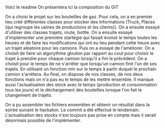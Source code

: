 Voici le readme
On présentera ici la composition du GIT 

On a choisi le projet sur les bouteilles de gaz. Pour cela, on a en premier lieu créé différentes classes pour stocker des informations (Truck, Places (qui regroupe les usines de productions et les clients)). On a ensuite essayé d'utiliser des classes trajets, route, bottle. 
On a ensuite essayé d'implémenter une première startégie qui faisait évolué le temps toutes les heures et de faire les modifications qui ont eu lieu pendant cette heure avec un trajet aléatoire pour les camions.
Puis on a essayé de l'améliorer. On a choisit de faire un algorythme glouton par rapport au cout pour choisir le trajet à prendre pour chaque camion lorsqu'il a fini le précédent. On a choisit pour le temps de ne s'arrêter que lorsqu'un camion finit l'un de ses trajets. En utilisant un fonction min sur le temps à partir duquel le prochain camion s'arrêtera. 
Au final, on dispose de nos classes, de nos deux fonctions mais on n'a pas eu le temps de les mettre ensemble. Il manque aussi l'actualisation des stock avec le temps (production et consommation tous les jours) et le déchargement des bouteilles lorsque l'on fait le changement de trajets. 

On a pu assembler les fichiers ensembles et obtenir un résultat dans la soirée suivant le hackaton. Le commit a été effectué le lendemain. 
L'actualisation des stocks n'est toujours pas prise en compte mais il serait désormais possible de l'implémenter. 
